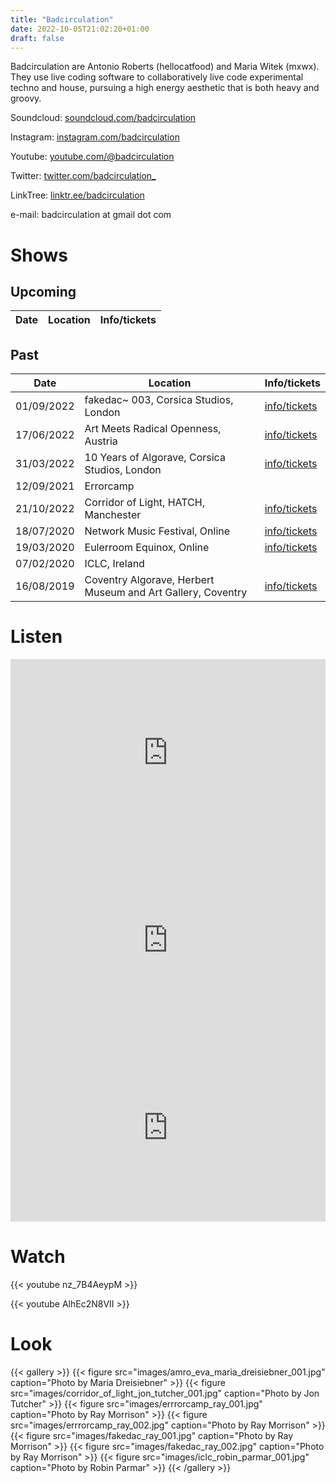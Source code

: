 ```yaml
---
title: "Badcirculation"
date: 2022-10-05T21:02:20+01:00
draft: false
---
```


Badcirculation are Antonio Roberts (hellocatfood) and Maria Witek (mxwx). They use live coding software to collaboratively live code experimental techno and house, pursuing a high energy aesthetic that is both heavy and groovy.

Soundcloud: [soundcloud.com/badcirculation](https://soundcloud.com/badcirculation)

Instagram: [instagram.com/badcirculation](https://www.instagram.com/badcirculationband)

Youtube: [youtube.com/@badcirculation](https://www.youtube.com/@badcirculation)

Twitter: [twitter.com/badcirculation_](https://twitter.com/badcirculation_)

LinkTree: [linktr.ee/badcirculation](https://linktr.ee/badcirculation)

e-mail: badcirculation at gmail dot com

# Shows

## Upcoming
| Date         | Location                               | Info/tickets |
| ------------ | -------------------------------------- | ------------ |

## Past
| Date         | Location                               | Info/tickets |
| ------------ | -------------------------------------- | ------------ |
| 01/09/2022   | fakedac~ 003, Corsica Studios, London | [info/tickets](https://fakedac.net/event/2)
| 17/06/2022   | Art Meets Radical Openness, Austria | [info/tickets](https://www.radical-openness.org/en/programm/2022/algorave-badcirculation)
| 31/03/2022   | 10 Years of Algorave, Corsica Studios, London | [info/tickets](https://ra.co/events/1499155)
| 12/09/2021   | Errorcamp |
| 21/10/2022   | Corridor of Light, HATCH, Manchester| [info/tickets](https://oxfordroadcorridor.com/events/algorave/)
| 18/07/2020   | Network Music Festival, Online      | [info/tickets](https://networkmusicfestival.org/algorave/)
| 19/03/2020   | Eulerroom Equinox, Online | [info/tickets](https://equinox.eulerroom.com/)
| 07/02/2020   | ICLC, Ireland |
| 16/08/2019   | Coventry Algorave, Herbert Museum and Art Gallery, Coventry | [info/tickets](https://www.theherbert.org/whats_on/1449/algorave)

# Listen

<iframe width="100%" height="300" scrolling="no" frameborder="no" allow="autoplay" src="https://w.soundcloud.com/player/?url=https%3A//api.soundcloud.com/tracks/1592323047&color=%23ff5500&auto_play=false&hide_related=false&show_comments=true&show_user=true&show_reposts=false&show_teaser=true&visual=true"></iframe>

<iframe width="100%" height="300" scrolling="no" frameborder="no" allow="autoplay" src="https://w.soundcloud.com/player/?url=https%3A//api.soundcloud.com/tracks/1242599782&color=%23ff5500&auto_play=false&hide_related=false&show_comments=true&show_user=true&show_reposts=false&show_teaser=true&visual=true"></iframe>

<iframe width="100%" height="300" scrolling="no" frameborder="no" allow="autoplay" src="https://w.soundcloud.com/player/?url=https%3A//api.soundcloud.com/tracks/867434083&color=%23ff5500&auto_play=false&hide_related=false&show_comments=true&show_user=true&show_reposts=false&show_teaser=true&visual=true"></iframe>

# Watch

{{< youtube nz_7B4AeypM >}}

{{< youtube AlhEc2N8VII >}}

# Look
{{< gallery >}}
  {{< figure src="images/amro_eva_maria_dreisiebner_001.jpg" caption="Photo by Maria Dreisiebner" >}}
  {{< figure src="images/corridor_of_light_jon_tutcher_001.jpg" caption="Photo by Jon Tutcher" >}}
  {{< figure src="images/errrorcamp_ray_001.jpg" caption="Photo by Ray Morrison" >}}
  {{< figure src="images/errrorcamp_ray_002.jpg" caption="Photo by Ray Morrison" >}}
  {{< figure src="images/fakedac_ray_001.jpg" caption="Photo by Ray Morrison" >}}
  {{< figure src="images/fakedac_ray_002.jpg" caption="Photo by Ray Morrison" >}}
  {{< figure src="images/iclc_robin_parmar_001.jpg" caption="Photo by Robin Parmar" >}}
{{< /gallery >}}
